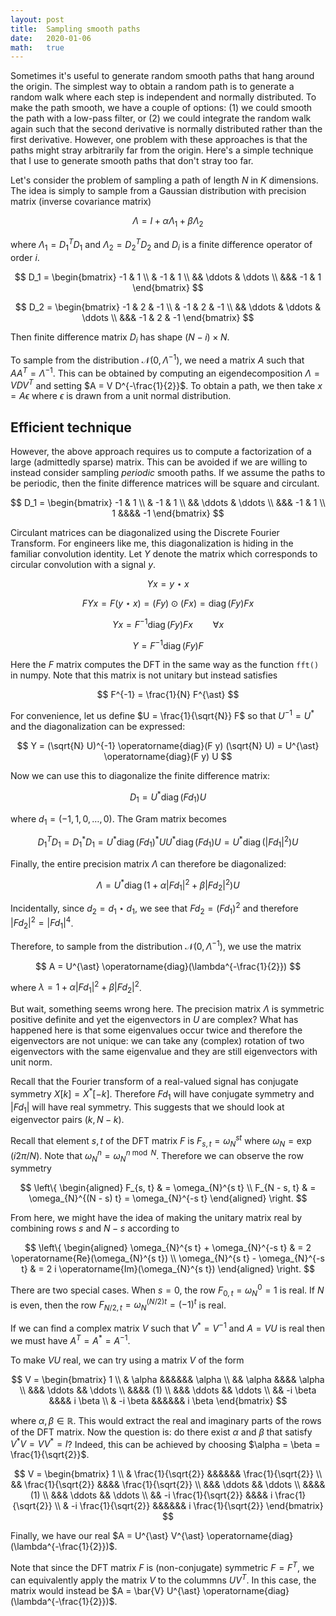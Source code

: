 ```yaml
---
layout: post
title:  Sampling smooth paths
date:   2020-01-06
math:   true
---
```


Sometimes it's useful to generate random smooth paths that hang around the origin.
The simplest way to obtain a random path is to generate a random walk where each step is independent and normally distributed.
To make the path smooth, we have a couple of options: (1) we could smooth the path with a low-pass filter, or (2) we could integrate the random walk again such that the second derivative is normally distributed rather than the first derivative.
However, one problem with these approaches is that the paths might stray arbitrarily far from the origin.
Here's a simple technique that I use to generate smooth paths that don't stray too far.

Let's consider the problem of sampling a path of length $N$ in $K$ dimensions.
The idea is simply to sample from a Gaussian distribution with precision matrix (inverse covariance matrix)

$$ \Lambda = I + \alpha \Lambda_{1} + \beta \Lambda_{2} $$

where $\Lambda_1 = D_1^T D_1$ and $\Lambda_2 = D_2^T D_2$ and $D_{i}$ is a finite difference operator of order $i$.

$$ D_1 = \begin{bmatrix} -1 & 1 \\ & -1 & 1 \\ && \ddots & \ddots \\ &&& -1 & 1 \end{bmatrix} $$

$$ D_2 = \begin{bmatrix} -1 & 2 & -1 \\ & -1 & 2 & -1 \\ && \ddots & \ddots & \ddots \\ &&& -1 & 2 & -1 \end{bmatrix} $$

Then finite difference matrix $D_i$ has shape $(N - i) \times N$.

To sample from the distribution $\mathcal{N}(0, \Lambda^{-1})$, we need a matrix $A$ such that $A A^{T} = \Lambda^{-1}$.
This can be obtained by computing an eigendecomposition $\Lambda = V D V^T$ and setting $A = V D^{-\frac{1}{2}}$.
To obtain a path, we then take $x = A \epsilon$ where $\epsilon$ is drawn from a unit normal distribution.

## Efficient technique

However, the above approach requires us to compute a factorization of a large (admittedly sparse) matrix.
This can be avoided if we are willing to instead consider sampling _periodic_ smooth paths.
If we assume the paths to be periodic, then the finite difference matrices will be square and circulant.

$$ D_1 = \begin{bmatrix} -1 & 1 \\ & -1 & 1 \\ && \ddots & \ddots \\ &&& -1 & 1 \\ 1 &&&& -1 \end{bmatrix} $$

Circulant matrices can be diagonalized using the Discrete Fourier Transform.
For engineers like me, this diagonalization is hiding in the familiar convolution identity.
Let $Y$ denote the matrix which corresponds to circular convolution with a signal $y$.

$$ Y x = y \star x $$

$$ F Y x = F (y \star x) = (F y) \odot (F x) = \operatorname{diag}(F y) F x $$

$$ Y x = F^{-1} \operatorname{diag}(F y) F x \qquad \forall x $$

$$ Y = F^{-1} \operatorname{diag}(F y) F $$

Here the $F$ matrix computes the DFT in the same way as the function `fft()` in numpy.
Note that this matrix is not unitary but instead satisfies

$$ F^{-1} = \frac{1}{N} F^{\ast} $$

For convenience, let us define $U = \frac{1}{\sqrt{N}} F$ so that $U^{-1} = U^{\ast}$ and the diagonalization can be expressed:

$$ Y = (\sqrt{N} U)^{-1} \operatorname{diag}(F y) (\sqrt{N} U) = U^{\ast} \operatorname{diag}(F y) U $$

Now we can use this to diagonalize the finite difference matrix:

$$ D_{1} = U^{\ast} \operatorname{diag}(F d_{1}) U $$

where $d_{1} = (-1, 1, 0, \dots, 0)$. The Gram matrix becomes

$$ D_{1}^{T} D_{1} = D_{1}^{\ast} D_{1} = U^{\ast} \operatorname{diag}(F d_{1})^{\ast} U U^{\ast} \operatorname{diag}(F d_{1}) U = U^{\ast} \operatorname{diag}(\lvert F d_{1} \rvert^{2}) U $$

Finally, the entire precision matrix $\Lambda$ can therefore be diagonalized:

$$ \Lambda = U^{\ast} \operatorname{diag}(1 + \alpha \lvert F d_{1} \rvert^{2} + \beta \lvert F d_{2} \rvert^{2}) U $$

Incidentally, since $d_2 = d_1 \star d_1$, we see that $F d_{2} = (F d_{1})^2$ and therefore $\lvert F d_{2} \rvert^2 = \lvert F d_{1} \rvert^4$.

Therefore, to sample from the distribution $\mathcal{N}(0, \Lambda^{-1})$, we use the matrix

$$ A = U^{\ast} \operatorname{diag}(\lambda^{-\frac{1}{2}}) $$

where $\lambda = 1 + \alpha \lvert F d_{1} \rvert^{2} + \beta \lvert F d_{2} \rvert^{2}$.

But wait, something seems wrong here.
The precision matrix $\Lambda$ is symmetric positive definite and yet the eigenvectors in $U$ are complex?
What has happened here is that some eigenvalues occur twice and therefore the eigenvectors are not unique: we can take any (complex) rotation of two eigenvectors with the same eigenvalue and they are still eigenvectors with unit norm.

Recall that the Fourier transform of a real-valued signal has conjugate symmetry $X[k] = X^{\ast}[-k]$.
Therefore $F d_{1}$ will have conjugate symmetry and $\lvert F d_{1} \rvert$ will have real symmetry.
This suggests that we should look at eigenvector pairs $(k, N - k)$.

Recall that element $s, t$ of the DFT matrix $F$ is $F_{s, t} = \omega_{N}^{s t}$ where $\omega_{N} = \exp(i 2 \pi / N)$.
Note that $\omega_{N}^{n} = \omega_{N}^{n \bmod N}$.
Therefore we can observe the row symmetry

$$ \left\{ \begin{aligned}
F_{s, t} & = \omega_{N}^{s t} \\
F_{N - s, t} & = \omega_{N}^{(N - s) t} = \omega_{N}^{-s t}
\end{aligned} \right. $$

From here, we might have the idea of making the unitary matrix real by combining rows $s$ and $N - s$ according to

$$ \left\{ \begin{aligned}
\omega_{N}^{s t} + \omega_{N}^{-s t} & = 2 \operatorname{Re}(\omega_{N}^{s t}) \\
\omega_{N}^{s t} - \omega_{N}^{-s t} & = 2 i \operatorname{Im}(\omega_{N}^{s t})
\end{aligned} \right. $$

There are two special cases.
When $s = 0$, the row $F_{0, t} = \omega_{N}^0 = 1$ is real.
If $N$ is even, then the row $F_{N / 2, t} = \omega_{N}^{(N/2) t} = (-1)^{t}$ is real.

If we can find a complex matrix $V$ such that $V^{\ast} = V^{-1}$ and $A = V U$ is real then we must have $A^{T} = A^{\ast} = A^{-1}$.

To make $V U$ real, we can try using a matrix $V$ of the form

$$ V = \begin{bmatrix}
1 \\
& \alpha &&&&&& \alpha \\
&& \alpha &&&& \alpha \\
&&& \ddots && \ddots \\
&&&& (1) \\
&&& \ddots && \ddots \\
&& -i \beta &&&& i \beta \\
& -i \beta &&&&&& i \beta
\end{bmatrix} $$

where $\alpha, \beta \in \mathbb{R}$.
This would extract the real and imaginary parts of the rows of the DFT matrix.
Now the question is: do there exist $\alpha$ and $\beta$ that satisfy $V^{\ast} V = V V^{\ast} = I$?
Indeed, this can be achieved by choosing $\alpha = \beta = \frac{1}{\sqrt{2}}$.

$$ V = \begin{bmatrix}
1 \\
& \frac{1}{\sqrt{2}} &&&&&& \frac{1}{\sqrt{2}} \\
&& \frac{1}{\sqrt{2}} &&&& \frac{1}{\sqrt{2}} \\
&&& \ddots && \ddots \\
&&&& (1) \\
&&& \ddots && \ddots \\
&& -i \frac{1}{\sqrt{2}} &&&& i \frac{1}{\sqrt{2}} \\
& -i \frac{1}{\sqrt{2}} &&&&&& i \frac{1}{\sqrt{2}}
\end{bmatrix} $$

Finally, we have our real $A = U^{\ast} V^{\ast} \operatorname{diag}(\lambda^{-\frac{1}{2}})$.

Note that since the DFT matrix $F$ is (non-conjugate) symmetric $F = F^{T}$, we can equivalently apply the matrix $V$ to the colummns $U V^{T}$.
In this case, the matrix would instead be $A = \bar{V} U^{\ast} \operatorname{diag}(\lambda^{-\frac{1}{2}})$.
